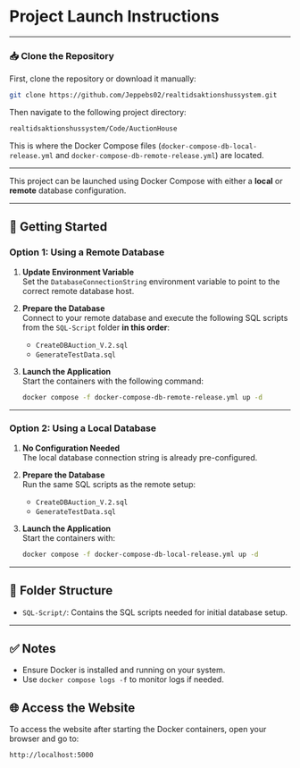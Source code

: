 # Project Launch Instructions

---

### 📥 Clone the Repository

First, clone the repository or download it manually:

```bash
git clone https://github.com/Jeppebs02/realtidsaktionshussystem.git
```

Then navigate to the following project directory:

```bash
realtidsaktionshussystem/Code/AuctionHouse
```

This is where the Docker Compose files (`docker-compose-db-local-release.yml` and `docker-compose-db-remote-release.yml`) are located.

---

This project can be launched using Docker Compose with either a **local** or **remote** database configuration.

---

## 🚀 Getting Started

### Option 1: Using a Remote Database

1. **Update Environment Variable**  
   Set the `DatabaseConnectionString` environment variable to point to the correct remote database host.

2. **Prepare the Database**  
   Connect to your remote database and execute the following SQL scripts from the `SQL-Script` folder **in this order**:
   
   - `CreateDBAuction_V.2.sql`
   - `GenerateTestData.sql`

3. **Launch the Application**  
   Start the containers with the following command:
   ```bash
   docker compose -f docker-compose-db-remote-release.yml up -d
   ```

---

### Option 2: Using a Local Database

1. **No Configuration Needed**  
   The local database connection string is already pre-configured.

2. **Prepare the Database**  
   Run the same SQL scripts as the remote setup:
   
   - `CreateDBAuction_V.2.sql`
   - `GenerateTestData.sql`

3. **Launch the Application**  
   Start the containers with:
   ```bash
   docker compose -f docker-compose-db-local-release.yml up -d
   ```

---

## 📂 Folder Structure

- `SQL-Script/`: Contains the SQL scripts needed for initial database setup.

---

## ✅ Notes

- Ensure Docker is installed and running on your system.
- Use `docker compose logs -f` to monitor logs if needed.

## 🌐 Access the Website
To access the website after starting the Docker containers, open your browser and go to:

```
http://localhost:5000
```
